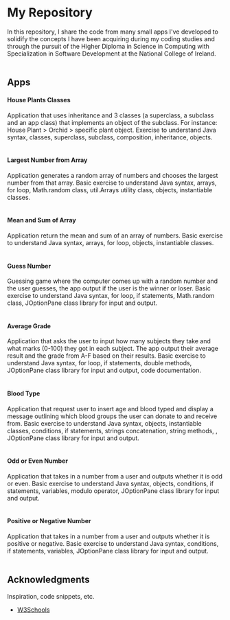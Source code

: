 # My Repository

In this repository, I share the code from many small apps I've developed to solidify the concepts I have been acquiring during my coding studies and through the pursuit of the Higher Diploma in Science in Computing with Specialization in Software Development at the National College of Ireland.
<br>
<br>

## Apps

#### House Plants Classes

Application that uses inheritance and 3 classes (a superclass, a subclass and an app class) that implements an object of the subclass. For instance: House Plant > Orchid > specific plant object.
Exercise to understand Java syntax, classes, superclass, subclass, composition, inheritance, objects.
<br>
<br>

#### Largest Number from Array

Application generates a random array of numbers and chooses the largest number from that array.
Basic exercise to understand Java syntax, arrays, for loop, Math.random class, util.Arrays utility class, objects, instantiable classes.
<br>
<br>

#### Mean and Sum of Array

Application return the mean and sum of an array of numbers.
Basic exercise to understand Java syntax, arrays, for loop, objects, instantiable classes.
<br>
<br>


#### Guess Number

Guessing game where the computer comes up with a random number and the user guesses, the app output if the user is the winner or loser.
Basic exercise to understand Java syntax, for loop, if statements, Math.random class, JOptionPane class library for input and output.
<br>
<br>


#### Average Grade

Application that asks the user to input how many subjects they take and what marks (0-100) they got in each subject. The app output their average result and the grade from A-F based on their results.
Basic exercise to understand Java syntax, for loop, if statements, double methods, JOptionPane class library for input and output, code documentation.
<br>
<br>

#### Blood Type 

Application that request user to insert age and blood typed and display a message outlining which blood groups the user can donate to and receive from.
Basic exercise to understand Java syntax, objects, instantiable classes, conditions, if statements, strings concatenation, string methods, , JOptionPane class library for input and output.
<br>
<br>

#### Odd or Even Number

Application that takes in a number from a user and outputs whether it is odd or even.
Basic exercise to understand Java syntax, objects, conditions, if statements, variables, modulo operator, JOptionPane class library for input and output.
<br>
<br>

#### Positive or Negative Number

Application that takes in a number from a user and outputs whether it is positive or negative.
Basic exercise to understand Java syntax, conditions, if statements, variables, JOptionPane class library for input and output.
<br>
<br>




## Acknowledgments

Inspiration, code snippets, etc.
* [W3Schools](https://www.w3schools.com/)

